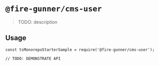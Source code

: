 # `@fire-gunner/cms-user`

> TODO: description

## Usage

```
const tsMonorepoStarterSample = require('@fire-gunner/cms-user');

// TODO: DEMONSTRATE API
```
